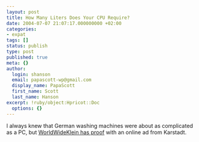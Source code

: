 ```yaml
---
layout: post
title: How Many Liters Does Your CPU Require?
date: 2004-07-07 21:07:17.000000000 +02:00
categories:
- expat
tags: []
status: publish
type: post
published: true
meta: {}
author:
  login: shanson
  email: papascott-wp@gmail.com
  display_name: PapaScott
  first_name: Scott
  last_name: Hanson
excerpt: !ruby/object:Hpricot::Doc
  options: {}
---
```

<p>I always knew that German washing machines were about as complicated as a PC, but <a href="http://www.worldwideklein.de/index.php?/weblog/sauberes-angebot/" title="Büro für Desinformation: The Very Large Orange">WorldWideKlein has proof</a> with an online ad from Karstadt.</p>
